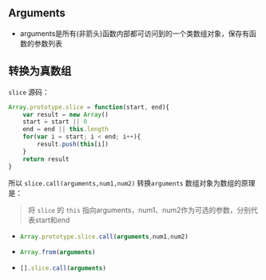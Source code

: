 ## Arguments

- arguments是所有(非箭头)函数内部都可访问到的一个类数组对象，保存有函数的参数列表



## 转换为真数组

```slice```  源码：

```javascript
Array.prototype.slice = function(start, end){
    var result = new Array()
    start = start || 0
    end = end || this.length
    for(var i = start; i < end; i++){
        result.push(this[i])
    }
    return result
}
```

所以  ```slice.call(arguments,num1,num2)```  转换```arguments``` 数组对象为数组的原理是：

> 将 ```slice```  的 ```this```  指向arguments，num1、num2作为可选的参数，分别代表start和end



- ```js
  Array.prototype.slice.call(arguments,num1,num2)
  ```



- ```javascript
  Array.from(arguments)
  ```




- ```javascript
  [].slice.call(arguments)
  ```

  